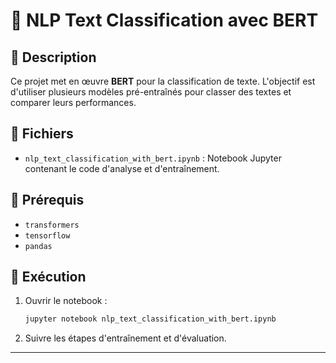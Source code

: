 
# 📝 NLP Text Classification avec BERT

## 📝 Description
Ce projet met en œuvre **BERT** pour la classification de texte. L'objectif est d'utiliser plusieurs modèles pré-entraînés pour classer des textes et comparer leurs performances.

## 📂 Fichiers
- `nlp_text_classification_with_bert.ipynb` : Notebook Jupyter contenant le code d'analyse et d'entraînement.

## 🔧 Prérequis
- `transformers`
- `tensorflow`
- `pandas`

## 🚀 Exécution
1. Ouvrir le notebook :
   ```bash
   jupyter notebook nlp_text_classification_with_bert.ipynb
   ```
2. Suivre les étapes d'entraînement et d'évaluation.

---



